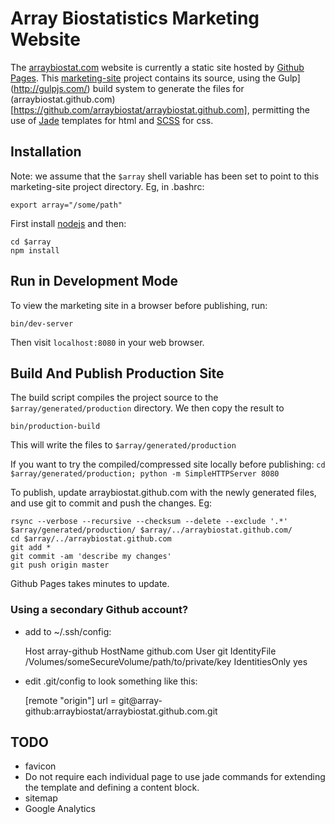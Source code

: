 # Array Biostatistics Marketing Website

The [arraybiostat.com](http://arraybiostat.com) website is currently a static site hosted by [Github Pages](https://pages.github.com/). 
This [marketing-site](https://github.com/arraybiostat/marketing-site) project contains its source, using the Gulp](http://gulpjs.com/) 
build system to generate the files for (arraybiostat.github.com)[https://github.com/arraybiostat/arraybiostat.github.com],
permitting the use of [Jade](http://jade-lang.com/) templates for html and [SCSS](http://sass-lang.com/) for css. 
                       

## Installation

Note: we assume that the `$array` shell variable has been set to point to this marketing-site project directory. Eg, in .bashrc:

    export array="/some/path"


First install [nodejs](https://nodejs.org/) and then:

    cd $array
    npm install
  


## Run in Development Mode

To view the marketing site in a browser before publishing, run: 

    bin/dev-server


Then visit `localhost:8080` in your web browser.


 
## Build And Publish Production Site

The build script compiles the project source to the `$array/generated/production` directory. We then copy the result
to  

    bin/production-build
    

This will write the files to `$array/generated/production`


If you want to try the compiled/compressed site locally before publishing: `cd $array/generated/production; python -m SimpleHTTPServer 8080`


To publish, update arraybiostat.github.com with the newly generated files, and use git to commit and push the changes. Eg: 

    rsync --verbose --recursive --checksum --delete --exclude '.*' $array/generated/production/ $array/../arraybiostat.github.com/ 
    cd $array/../arraybiostat.github.com
    git add *
    git commit -am 'describe my changes'
    git push origin master
   

Github Pages takes minutes to update.


### Using a secondary Github account?

* add to ~/.ssh/config:

    Host array-github
         HostName github.com
         User git
         IdentityFile /Volumes/someSecureVolume/path/to/private/key
         IdentitiesOnly yes


* edit .git/config to look something like this:

    [remote "origin"]
      url = git@array-github:arraybiostat/arraybiostat.github.com.git


## TODO

* favicon
* Do not require each individual page to use jade commands for extending the template and defining a content block.
* sitemap
* Google Analytics
